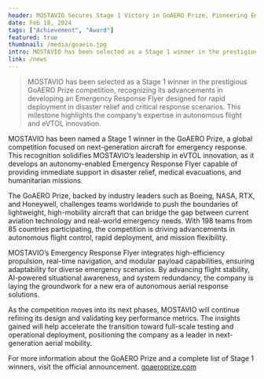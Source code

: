 ```yaml
---
header: MOSTAVIO Secures Stage 1 Victory in GoAERO Prize, Pioneering Emergency Response Aircraft Development
date: Feb 18, 2024
tags: ["Achievement", "Award"]
featured: true
thumbnail: /media/goaeio.jpg
intro: MOSTAVIO has been selected as a Stage 1 winner in the prestigious GoAERO Prize competition, recognizing its advancements in developing an Emergency Response Flyer designed for rapid deployment in disaster relief and critical response scenarios. This milestone highlights the company’s expertise in autonomous flight and eVTOL innovation.
link: /news
---
```


> MOSTAVIO has been selected as a Stage 1 winner in the prestigious GoAERO Prize competition, recognizing its advancements in developing an Emergency Response Flyer designed for rapid deployment in disaster relief and critical response scenarios. This milestone highlights the company’s expertise in autonomous flight and eVTOL innovation. 

MOSTAVIO has been named a Stage 1 winner in the GoAERO Prize, a global competition focused on next-generation aircraft for emergency response. This recognition solidifies MOSTAVIO’s leadership in eVTOL innovation, as it develops an autonomy-enabled Emergency Response Flyer capable of providing immediate support in disaster relief, medical evacuations, and humanitarian missions. 

The GoAERO Prize, backed by industry leaders such as Boeing, NASA, RTX, and Honeywell, challenges teams worldwide to push the boundaries of lightweight, high-mobility aircraft that can bridge the gap between current aviation technology and real-world emergency needs. With 198 teams from 85 countries participating, the competition is driving advancements in autonomous flight control, rapid deployment, and mission flexibility. 

MOSTAVIO’s Emergency Response Flyer integrates high-efficiency propulsion, real-time navigation, and modular payload capabilities, ensuring adaptability for diverse emergency scenarios. By advancing flight stability, AI-powered situational awareness, and system redundancy, the company is laying the groundwork for a new era of autonomous aerial response solutions. 

As the competition moves into its next phases, MOSTAVIO will continue refining its design and validating key performance metrics. The insights gained will help accelerate the transition toward full-scale testing and operational deployment, positioning the company as a leader in next-generation aerial mobility. 

For more information about the GoAERO Prize and a complete list of Stage 1 winners, visit the official announcement. [goaeroprize.com](https://goaeroprize.com)